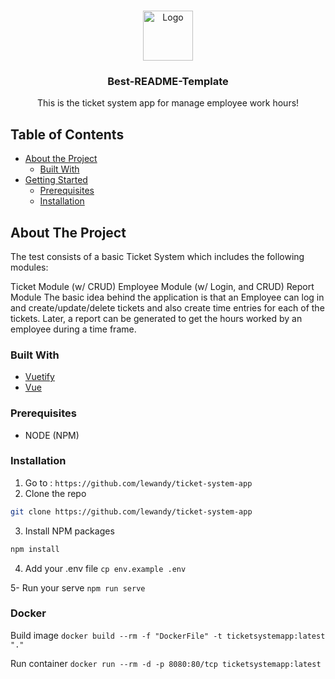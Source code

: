 <!--
*** Thanks for checking out this README Template. If you have a suggestion that would
*** make this better, please fork the repo and create a pull request or simply open
*** an issue with the tag "enhancement".
*** Thanks again! Now go create something AMAZING! :D
-->

<!-- PROJECT LOGO -->
<br />
<p align="center">
  <a href="https://github.com/othneildrew/Best-README-Template">
    <img src="images/logo.png" alt="Logo" width="80" height="80">
  </a>

  <h3 align="center">Best-README-Template</h3>

  <p align="center">
    This is the ticket system app for manage employee work hours!
    <br />
  </p>
</p>



<!-- TABLE OF CONTENTS -->
## Table of Contents

* [About the Project](#about-the-project)
  * [Built With](#built-with)
* [Getting Started](#getting-started)
  * [Prerequisites](#prerequisites)
  * [Installation](#installation)
 


<!-- ABOUT THE PROJECT -->
## About The Project

The test consists of a basic Ticket System which includes the following modules:

Ticket Module (w/ CRUD)
Employee Module (w/ Login, and CRUD)
Report Module
The basic idea behind the application is that an Employee can log in and create/update/delete tickets and also create time entries for each of the tickets. Later, a report can be generated to get the hours worked by an employee during a time frame.

### Built With

* [Vuetify](https://vuetifyjs.com/)
* [Vue](https://vuejs.org/)

### Prerequisites

- NODE (NPM)

### Installation

1. Go to : `https://github.com/lewandy/ticket-system-app`
2. Clone the repo
```sh
git clone https://github.com/lewandy/ticket-system-app
```
3. Install NPM packages
```sh
npm install
```
4. Add your .env file `cp env.example .env`

5- Run your serve `npm run serve`

### Docker 
Build image `docker build --rm -f "DockerFile" -t ticketsystemapp:latest "."`

Run container `docker run --rm -d -p 8080:80/tcp ticketsystemapp:latest`


